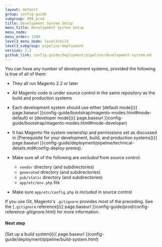 ```yaml
---
layout: default
group: config-guide
subgroup: 998_prod
title: Development System Setup
menu_title: Development System Setup
menu_node:
menu_order: 1300
level3_menu_node: level3child
level3_subgroup: pipeline-deployment
version: 2.2
github_link: config-guide/deployment/pipeline/development-system.md
---
```


You can have any number of development systems, provided the following is true of all of them:

*	They all run Magento 2.2 or later
*	All Magento code is under source control in the same repository as the build and production systems
*	Each development system should use either [default mode]({{ page.baseurl }}config-guide/bootstrap/magento-modes.html#mode-default) or [developer mode]({{ page.baseurl }}config-guide/bootstrap/magento-modes.html#mode-developer)
*	It has Magento file system ownership and permissions set as discussed in [Prerequisite for your development, build, and production systems]({{ page.baseurl }}config-guide/deployment/pipeline/technical-details.md#config-deploy-prereq).
*	Make sure all of the following are _excluded_ from source control:

	*	`vendor` directory (and subdirectories)
	*	`generated` directory (and subdirectories)
	*	`pub/static` directory (and subdirectories)
	*	`app/etc/env.php` file
*	Make sure `app/etc/config.php` is _included_ in source control

If you use Git, Magento's `.gitignore` provides most of the preceding. See the [`.gitignore` reference]({{ page.baseurl }}config-guide/prod/config-reference-gitignore.html) for more information.

#### Next step
[Set up a build system]({{ page.baseurl }}config-guide/deployment/pipeline/build-system.html)
